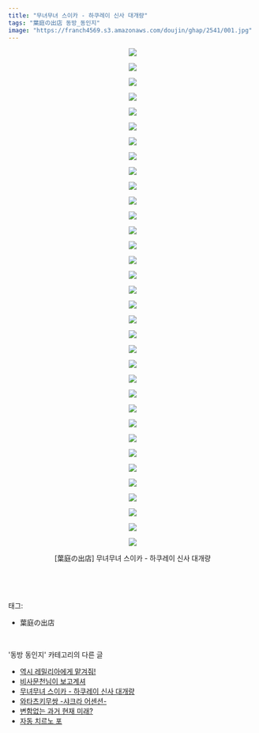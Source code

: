 ```yaml
---
title: "무녀무녀 스이카 - 하쿠레이 신사 대개량"
tags: "葉庭の出店 동방_동인지"
image: "https://franch4569.s3.amazonaws.com/doujin/ghap/2541/001.jpg"
---
```

<div class="article">
<p style="text-align: center; clear: none; float: none;"><img src="{{ site.imgserver2 }}/ghap/2541/001.jpg"/></p>
<p style="text-align: center; clear: none; float: none;"><img src="{{ site.imgserver2 }}/ghap/2541/002.jpg"/></p>
<p style="text-align: center; clear: none; float: none;"><img src="{{ site.imgserver2 }}/ghap/2541/003.jpg"/></p>
<p style="text-align: center; clear: none; float: none;"><img src="{{ site.imgserver2 }}/ghap/2541/004.jpg"/></p>
<p style="text-align: center; clear: none; float: none;"><img src="{{ site.imgserver2 }}/ghap/2541/005.jpg"/></p>
<p style="text-align: center; clear: none; float: none;"><img src="{{ site.imgserver2 }}/ghap/2541/006.jpg"/></p>
<p style="text-align: center; clear: none; float: none;"><img src="{{ site.imgserver2 }}/ghap/2541/007.jpg"/></p>
<p style="text-align: center; clear: none; float: none;"><img src="{{ site.imgserver2 }}/ghap/2541/008.jpg"/></p>
<p style="text-align: center; clear: none; float: none;"><img src="{{ site.imgserver2 }}/ghap/2541/009.jpg"/></p>
<p style="text-align: center; clear: none; float: none;"><img src="{{ site.imgserver2 }}/ghap/2541/010.jpg"/></p>
<p style="text-align: center; clear: none; float: none;"><img src="{{ site.imgserver2 }}/ghap/2541/011.jpg"/></p>
<p style="text-align: center; clear: none; float: none;"><img src="{{ site.imgserver2 }}/ghap/2541/012.jpg"/></p>
<p style="text-align: center; clear: none; float: none;"><img src="{{ site.imgserver2 }}/ghap/2541/013.jpg"/></p>
<p style="text-align: center; clear: none; float: none;"><img src="{{ site.imgserver2 }}/ghap/2541/014.jpg"/></p>
<p style="text-align: center; clear: none; float: none;"><img src="{{ site.imgserver2 }}/ghap/2541/015.jpg"/></p>
<p style="text-align: center; clear: none; float: none;"><img src="{{ site.imgserver2 }}/ghap/2541/016.jpg"/></p>
<p style="text-align: center; clear: none; float: none;"><img src="{{ site.imgserver2 }}/ghap/2541/017.jpg"/></p>
<p style="text-align: center; clear: none; float: none;"><img src="{{ site.imgserver2 }}/ghap/2541/018.jpg"/></p>
<p style="text-align: center; clear: none; float: none;"><img src="{{ site.imgserver2 }}/ghap/2541/019.jpg"/></p>
<p style="text-align: center; clear: none; float: none;"><img src="{{ site.imgserver2 }}/ghap/2541/020.jpg"/></p>
<p style="text-align: center; clear: none; float: none;"><img src="{{ site.imgserver2 }}/ghap/2541/021.jpg"/></p>
<p style="text-align: center; clear: none; float: none;"><img src="{{ site.imgserver2 }}/ghap/2541/022.jpg"/></p>
<p style="text-align: center; clear: none; float: none;"><img src="{{ site.imgserver2 }}/ghap/2541/023.jpg"/></p>
<p style="text-align: center; clear: none; float: none;"><img src="{{ site.imgserver2 }}/ghap/2541/024.jpg"/></p>
<p style="text-align: center; clear: none; float: none;"><img src="{{ site.imgserver2 }}/ghap/2541/025.jpg"/></p>
<p style="text-align: center; clear: none; float: none;"><img src="{{ site.imgserver2 }}/ghap/2541/026.jpg"/></p>
<p style="text-align: center; clear: none; float: none;"><img src="{{ site.imgserver2 }}/ghap/2541/027.jpg"/></p>
<p style="text-align: center; clear: none; float: none;"><img src="{{ site.imgserver2 }}/ghap/2541/028.jpg"/></p>
<p style="text-align: center; clear: none; float: none;"><img src="{{ site.imgserver2 }}/ghap/2541/029.jpg"/></p>
<p style="text-align: center; clear: none; float: none;"><img src="{{ site.imgserver2 }}/ghap/2541/030.jpg"/></p>
<p style="text-align: center; clear: none; float: none;"><img src="{{ site.imgserver2 }}/ghap/2541/031.jpg"/></p>
<p style="text-align: center; clear: none; float: none;"><img src="{{ site.imgserver2 }}/ghap/2541/032.jpg"/></p>
<p style="text-align: center; clear: none; float: none;"><img src="{{ site.imgserver2 }}/ghap/2541/033.jpg"/></p>
<p style="text-align: center; clear: none; float: none;"><img src="{{ site.imgserver2 }}/ghap/2541/034.jpg"/></p>
<p style="text-align: center; clear: none; float: none;">[葉庭の出店] 무녀무녀 스이카 - 하쿠레이 신사 대개량</p>
<p><br/></p>
</div><br/>
<div class="tagTrail">
<p>태그: </p>
<ul>
<li>葉庭の出店</li>
</ul>
</div><br/>
<div class="another">
<p>'동방 동인지' 카테고리의 다른 글</p>
<ul>
<li><a href="/ghap_2544">역시 레밀리아에게 맡겨줘!</a></li>
<li><a href="/ghap_2543">비사문천님이 보고계셔</a></li>
<li><a href="/ghap_2541">무녀무녀 스이카 - 하쿠레이 신사 대개량</a></li>
<li><a href="/ghap_2540">와타츠키무쌍 -샤크라 어센션-</a></li>
<li><a href="/ghap_2539">변함없는 과거 현재 미래?</a></li>
<li><a href="/ghap_2536">자동 치르노 포</a></li>
</ul>
</div><br/>
<div class="cb_module cb_fluid">
<div class="cb_wrt cb_profile">
</div><!-- commentList close -->
</div><br/>
